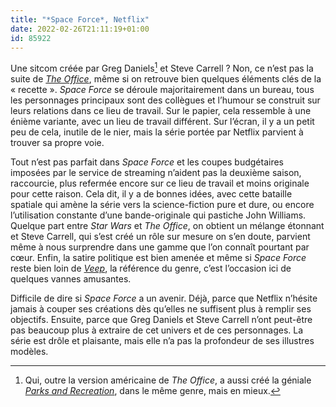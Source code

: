 ```yaml
---
title: "*Space Force*, Netflix"
date: 2022-02-26T21:11:19+01:00
id: 85922 
---
```


Une sitcom créée par Greg Daniels[^1] et Steve Carrell ? Non, ce n’est pas la suite de [*The Office*](https://voiretmanger.fr/office-gervais-merchant-nbc/), même si on retrouve bien quelques éléments clés de la « recette ». *Space Force* se déroule majoritairement dans un bureau, tous les personnages principaux sont des collègues et l’humour se construit sur leurs relations dans ce lieu de travail. Sur le papier, cela ressemble à une énième variante, avec un lieu de travail différent. Sur l’écran, il y a un petit peu de cela, inutile de le nier, mais la série portée par Netflix parvient à trouver sa propre voie. 

Tout n’est pas parfait dans *Space Force* et les coupes budgétaires imposées par le service de streaming n’aident pas la deuxième saison, raccourcie, plus refermée encore sur ce lieu de travail et moins originale pour cette raison. Cela dit, il y a de bonnes idées, avec cette bataille spatiale qui amène la série vers la science-fiction pure et dure, ou encore l’utilisation constante d’une bande-originale qui pastiche John Williams. Quelque part entre *Star Wars* et *The Office*, on obtient un mélange étonnant et Steve Carrell, qui s’est créé un rôle sur mesure on s’en doute, parvient même à nous surprendre dans une gamme que l’on connaît pourtant par cœur. Enfin, la satire politique est bien amenée et même si *Space Force* reste bien loin de [*Veep*](https://voiretmanger.fr/veep-iannucci-hbo/), la référence du genre, c’est l’occasion ici de quelques vannes amusantes. 

Difficile de dire si *Space Force* a un avenir. Déjà, parce que Netflix n’hésite jamais à couper ses créations dès qu’elles ne suffisent plus à remplir ses objectifs. Ensuite, parce que Greg Daniels et Steve Carrell n’ont peut-être pas beaucoup plus à extraire de cet univers et de ces personnages. La série est drôle et plaisante, mais elle n’a pas la profondeur de ses illustres modèles. 


[^1]: Qui, outre la version américaine de *The Office*, a aussi créé la géniale [*Parks and Recreation*](https://voiretmanger.fr/parks-recreation-daniels-schur-nbc/), dans le même genre, mais en mieux.
